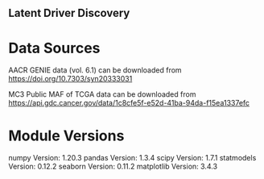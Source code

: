 ## Latent Driver Discovery

# Data Sources

 AACR GENIE data (vol. 6.1) can be downloaded from https://doi.org/10.7303/syn20333031

 MC3 Public MAF of TCGA data can be downloaded from https://api.gdc.cancer.gov/data/1c8cfe5f-e52d-41ba-94da-f15ea1337efc

# Module Versions 

numpy Version: 1.20.3
pandas Version: 1.3.4
scipy Version: 1.7.1
statmodels Version: 0.12.2
seaborn Version: 0.11.2
matplotlib Version: 3.4.3
